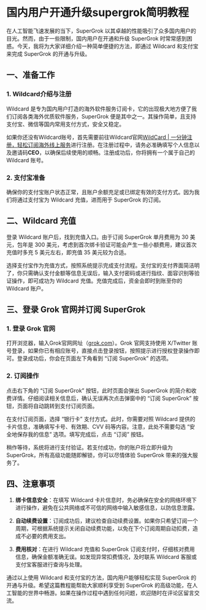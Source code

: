 # 国内用户开通升级supergrok简明教程

在人工智能飞速发展的当下，SuperGrok 以其卓越的性能吸引了众多国内用户的目光。然而，由于一些限制，国内用户在开通和升级 SuperGrok 时常常感到困惑。今天，我将为大家详细介绍一种简单便捷的方法，即通过 Wildcard 和支付宝来完成 SuperGrok 的开通与升级。

## 一、准备工作

### 1. Wildcard介绍与注册

Wildcard 是专为国内用户打造的海外软件服务订阅卡，它的出现极大地方便了我们订阅各类海外优质软件服务，SuperGrok 便是其中之一。其操作简单，且支持支付宝、微信等国内常用支付方式，安全又稳定。

如果你还没有Wildcard账号，首先需要前往Wildcard官网[WildCard | 一分钟注册，轻松订阅海外线上服务](https://bewildcard.com/i/CEO)进行注册。在注册过程中，请务必准确填写个人信息以及邀请码**CEO**，以确保后续使用的顺畅。注册成功后，你将拥有一个属于自己的 Wildcard 账号。

### 2. 支付宝准备

确保你的支付宝账户状态正常，且账户余额充足或已绑定有效的支付方式。因为我们将通过支付宝为 Wildcard 充值，进而用于 SuperGrok 的订阅。

## 二、Wildcard 充值

登录 Wildcard 账户后，找到充值入口。由于订阅 SuperGrok 单月费用为 30 美元，包年是 300 美元，考虑到首次绑卡验证可能会产生一些小额费用，建议首次充值时多充 5 美元左右，即充值 35 美元较为合适。

选择支付宝作为充值方式，按照系统提示完成支付流程。支付宝的支付界面简洁明了，你只需确认支付金额等信息无误后，输入支付密码或进行指纹、面容识别等验证操作，即可成功为 Wildcard 充值。充值完成后，资金会即时到账至你的 Wildcard 账户。

## 三、登录 Grok 官网并订阅 SuperGrok

### 1. 登录 Grok 官网

打开浏览器，输入Grok官网网址（[g](https://grok.com)[rok.c](https://grok.com)[om](https://grok.com)）。Grok 官网支持使用 X/Twitter 账号登录，如果你已有相应账号，直接点击登录按钮，按照提示进行授权登录操作即可。登录成功后，你会在页面左下角看到 “订阅 SuperGrok” 的选项。

### 2. 订阅操作

点击右下角的 “订阅 SuperGrok” 按钮，此时页面会弹出 SuperGrok 的简介和收费详情。仔细阅读相关信息后，确认无误再次点击弹窗中的 “订阅 SuperGrok” 按钮，页面将自动跳转到支付订阅页面。

在支付订阅页面，选择 “银行卡” 支付方式。此时，你需要对照 Wildcard 提供的卡片信息，准确填写卡号、有效期、CVV 码等内容。注意，此处不需要勾选 “安全地保存我的信息” 选项。填写完成后，点击 “订阅” 按钮。

稍作等待，系统将进行支付验证。若支付成功，你的账户将立即升级为 SuperGrok，所有高级功能随即解锁，你可以尽情体验 SuperGrok 带来的强大服务了。

## 四、注意事项

1. **绑卡信息安全**：在填写 Wildcard 卡片信息时，务必确保在安全的网络环境下进行操作，避免在公共网络或不可信的网络中输入敏感信息，以防信息泄露。
  
2. **自动续费设置**：订阅成功后，建议检查自动续费设置。如果你只希望订阅一个周期，可根据系统提示关闭自动续费功能，以免在下个订阅周期自动扣费，造成不必要的费用支出。
  
3. **费用核对**：在进行 Wildcard 充值和 SuperGrok 订阅支付时，仔细核对费用信息，确保金额准确无误。如发现异常扣费情况，及时联系 Wildcard 客服或支付宝客服进行查询与处理。
  

通过以上使用 Wildcard 和支付宝的方法，国内用户能够轻松实现 SuperGrok 的开通与升级。希望这篇教程能帮助大家顺利享受到 SuperGrok 的高级功能，在人工智能的世界中畅游。如果在操作过程中遇到任何问题，欢迎随时在评论区留言交流。
